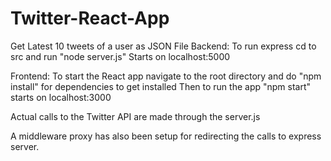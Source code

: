 # Twitter-React-App
Get Latest 10 tweets of a user as JSON File
Backend:
To run express cd to src and run "node server.js"
Starts on localhost:5000

Frontend:
To start the React app navigate to the root directory and do "npm install" for dependencies to get installed
Then to run the app "npm start"
starts on localhost:3000

Actual calls to the Twitter API are made through the server.js

A middleware proxy has also been setup for redirecting the calls to express server.


